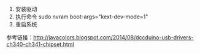 1. 安装驱动
2. 执行命令
	sudo nvram boot-args="kext-dev-mode=1"
3. 重启系统
	
参考链接：http://javacolors.blogspot.com/2014/08/dccduino-usb-drivers-ch340-ch341-chipset.html